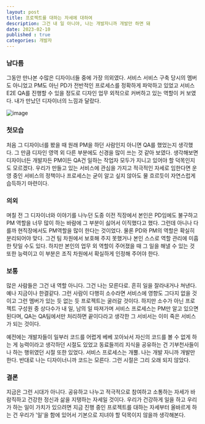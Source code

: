 ```yaml
---
layout: post
title: 프로젝트를 대하는 자세에 대하여
description: 그건 내 일 아니야, 나는 개발자니까 개발만 하면 돼
date: 2023-02-10
published : true
categories: 개발자
---
```


### 남다름
그동안 만나본 수많은 디자이너들 중에 가장 의외였다. 서비스 서비스 구축 당시의 멤버도 아니었고 PM도 아닌 PD가 전반적인 프로세스를 정확하게 파악하고 있었고 서비스 E2E QA를 진행할 수 있을 정도로 디자인 업무 외적으로 커버하고 있는 역할이 커 보였다. 내가 만났던 디자이너의 느낌과 달랐다.

![image](https://github.com/mooooburg-dev/mooooburg-dev.github.io/assets/18201794/f8a60dfb-6e26-4cee-8695-c4aacdd23549)

### 첫모습
처음 그 디자이너를 봤을 때 원래 PM을 하던 사람인지 아니면 QA를 했었는지 생각했다. 그 만큼 디자인 영역 외 다른 부분에도 신경을 많이 쓰는 것 같아 보였다. 생각해보면 디자이너든 개발자든 PM이든 QA건 일하는 작업자 모두가 지니고 있어야 할 덕목인지도 모르겠다.
우리가 만들고 있는 서비스에 관심을 가지고 적극적인 자세로 임한다면 운영 중인 서비스의 정책이나 프로세스는 굳이 알고 싶지 않아도 물 흐르듯이 자연스럽게 습득하기 마련이다.

### 의외
며칠 전 그 디자이너와 이야기를 나누던 도중 이전 직장에서 본인은 PD임에도 불구하고 PM 역할을 너무 많이 하는 바람에 그 부분이 싫어서 이직했다고 했다. 그런데 아니나 다를까 현직장에서도 PM역할을 많이 한다는 것이었다. 
물론 PD와 PM의 역할은 확실히 분리되어야 맞다. 그건 팀 차원에서 보호해 주지 못했거나 본인 스스로 역할 관리에 미흡한 탓일 수도 있다. 하지만 본인의 업무 외 역할이 주어졌을 때 그 일을 해낼 수 있는 것 또한 능력이고 이 부분은 조직 차원에서 확실하게 인정해 주어야 한다. 

### 보통
많은 사람들은 그건 내 역할 아니다. 그건 나는 모른다로. 흔히 일을 잘라내거나 쳐낸다. 예나 지금이나 한결같다. 그런 사람이 다행히 소수라면 서비스에 영향도 그다지 없을 것이고 그런 멤버가 있는 듯 없는 듯 프로젝트는 굴러갈 것이다. 하지만 소수가 아닌 프로젝트 구성원 중 상다수가 내 일, 남의 일 따져가며 서비스 프로세스는 PM만 알고 있으면 된다며, QA는 QA팀에서만 처리하면 끝이다라고 생각한 그 서비서는 이미 죽은 서비스가 되는 것이다. 

예전에는 개발자들이 일부러 코드를 어렵게 베베 꼬아놔서 자신의 코드를 볼 수 없게 하는 게 능력이라고 생각하던 시절도 있었고 동료들끼리 지식을 공유하는 건 기부천사들이나 하는 행위였던 시절 또한 있었다. 서비스 프로세스는 개뿔. 나는 개발 자니까 개발만 한다. 반대로 나는 디자이너니까 코드는 모른다. 그런 시절은 그리 오래 되지 않았다.

### 결론
지금은 그런 시대가 아니다. 공유하고 나누고 적극적으로 참여하고 소통하는 자세가 바람직하고 건강한 정신과 삶을 지탱하는 자세일 것이다. 우리가 건강하게 일을 하고 우리가 하는 일이 가치가 있으려면 지금 진행 중인 프로젝트를 대하는 자세부터 올바르게 하는 건 우리가 '일'을 함에 있어서 기본으로 지녀야 할 덕목이지 않을까 생각해본다.



